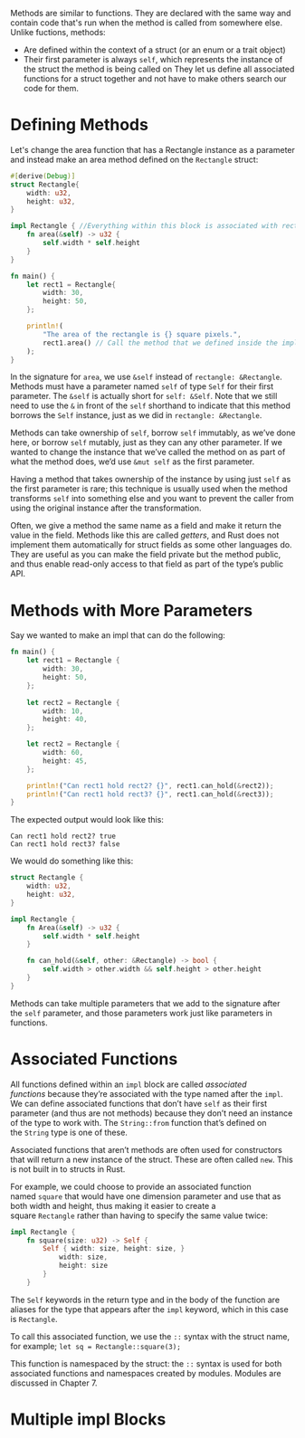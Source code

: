 Methods are similar to functions. They are declared with the same way and contain code that's run when the method is called from somewhere else. Unlike fuctions, methods:
* Are defined within the context of a struct (or an enum or a trait object)
* Their first parameter is always `self`, which represents the instance of the struct the method is being called on
They let us define all associated functions for a struct together and not have to make others search our code for them.
# Defining Methods
Let's change the area function that has a Rectangle instance as a parameter and instead make an area method defined on the `Rectangle` struct:

```rust
#[derive(Debug)]
struct Rectangle{
    width: u32,
    height: u32,
}

impl Rectangle { //Everything within this block is associated with rectangle
    fn area(&self) -> u32 {
        self.width * self.height
    }
}

fn main() {
    let rect1 = Rectangle{
        width: 30,
        height: 50,
    };

    println!(
        "The area of the rectangle is {} square pixels.",
        rect1.area() // Call the method that we defined inside the impl
    );
}
```

In the signature for `area`, we use `&self` instead of `rectangle: &Rectangle`. Methods must have a parameter named `self` of type `Self` for their first parameter. The `&self` is actually short for `self: &Self`. Note that we still need to use the `&` in front of the `self` shorthand to indicate that this method borrows the `Self` instance, just as we did in `rectangle: &Rectangle`. 

Methods can take ownership of `self`, borrow `self` immutably, as we’ve done here, or borrow `self` mutably, just as they can any other parameter. If we wanted to change the instance that we’ve called the method on as part of what the method does, we’d use `&mut self` as the first parameter.

Having a method that takes ownership of the instance by using just `self` as the first parameter is rare; this technique is usually used when the method transforms `self` into something else and you want to prevent the caller from using the original instance after the transformation.

Often, we give a method the same name as a field and make it return the value in the field. Methods like this are called _getters_, and Rust does not implement them automatically for struct fields as some other languages do. They are useful as you can make the field private but the method public, and thus enable read-only access to that field as part of the type’s public API.

# Methods with More Parameters
Say we wanted to make an impl that can do the following:
```rust
fn main() {
    let rect1 = Rectangle {
        width: 30,
        height: 50,
    };
    
    let rect2 = Rectangle {
        width: 10,
        height: 40,
    };

    let rect2 = Rectangle {
        width: 60,
        height: 45,
    };

    println!("Can rect1 hold rect2? {}", rect1.can_hold(&rect2));
    println!("Can rect1 hold rect3? {}", rect1.can_hold(&rect3));
}
```

The expected output would look like this:
```terminal
Can rect1 hold rect2? true
Can rect1 hold rect3? false
```

We would do something like this:
```rust
struct Rectangle {
    width: u32,
    height: u32,
}

impl Rectangle {
    fn Area(&self) -> u32 {
        self.width * self.height
    }

    fn can_hold(&self, other: &Rectangle) -> bool {
        self.width > other.width && self.height > other.height
    }
}
```

Methods can take multiple parameters that we add to the signature after the `self` parameter, and those parameters work just like parameters in functions.

# Associated Functions
All functions defined within an `impl` block are called _associated functions_ because they’re associated with the type named after the `impl`. We can define associated functions that don’t have `self` as their first parameter (and thus are not methods) because they don’t need an instance of the type to work with. The `String::from` function that’s defined on the `String` type is one of these.

Associated functions that aren’t methods are often used for constructors that will return a new instance of the struct. These are often called `new`. This is not built in to structs in Rust.

For example, we could choose to provide an associated function named `square` that would have one dimension parameter and use that as both width and height, thus making it easier to create a square `Rectangle` rather than having to specify the same value twice:

```rust
impl Rectangle {
    fn square(size: u32) -> Self {
        Self { width: size, height: size, }
            width: size,
            height: size
        }    
    }
```

The `Self` keywords in the return type and in the body of the function are aliases for the type that appears after the `impl` keyword, which in this case is `Rectangle`.

To call this associated function, we use the `::` syntax with the struct name, for example;
`let sq = Rectangle::square(3);`

This function is namespaced by the struct: the `::` syntax is used for both associated functions and namespaces created by modules. Modules are discussed in Chapter 7.

# Multiple impl Blocks
